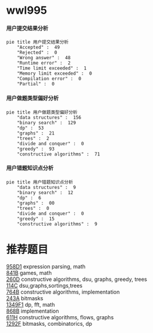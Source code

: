 # wwl995

<!-- tabs:start -->



#### **用户提交结果分析**

```mermaid
pie title 用户提交结果分析
    "Accepted" :  49
    "Rejected" :  0
    "Wrong answer" :  48
    "Runtime error" :  2
    "Time limit exceeded" :  1
    "Memory limit exceeded" :  0
    "Compilation error" :  0
    "Partial" :  0
```

#### **用户做题类型偏好分析**

```mermaid
pie title 用户做题类型偏好分析
    "data structures" :  156
    "binary search" :  129
    "dp" :  53
    "graphs" :  21
    "trees" :  2
    "divide and conquer" :  0
    "greedy" :  93
    "constructive algorithms" :  71
```
#### **用户错题知识点分析**

```mermaid
pie title 用户错题知识点分析
    "data structures" :  9
    "binary search" :  12
    "dp" :  6
    "graphs" :  00
    "trees" :  0
    "divide and conquer" :  0
    "greedy" :  15
    "constructive algorithms" :  9
```



<!-- tabs:end -->
# 推荐题目
[958D1](https://codeforces.com/contest/958D/problem/1)		expression parsing,
                        math		  
[841B](https://codeforces.com/contest/841/problem/B)		games,
                        math		  
[260D](https://codeforces.com/contest/260/problem/D)		constructive algorithms,
                        dsu,
                        graphs,
                        greedy,
                        trees		  
[114C](https://codeforces.com/contest/114/problem/C)		dsu,graphs,sortings,trees		  
[764B](https://codeforces.com/contest/764/problem/B)		constructive algorithms,
                        implementation		  
[243A](https://codeforces.com/contest/243/problem/A)		bitmasks		  
[1349F1](https://codeforces.com/contest/1349F/problem/1)		dp,
                        fft,
                        math		  
[868B](https://codeforces.com/contest/868/problem/B)		implementation		  
[611H](https://codeforces.com/contest/611/problem/H)		constructive algorithms,
                        flows,
                        graphs		  
[1292F](https://codeforces.com/contest/1292/problem/F)		bitmasks,
                        combinatorics,
                        dp		  
